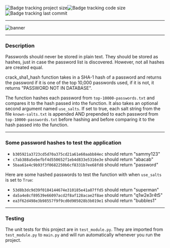 ![Badge tracking project size](https://img.shields.io/github/repo-size/Preffet/Python-SHA1-password-cracker?color=%2377009e)![Badge tracking code size](https://img.shields.io/github/languages/code-size/Preffet/Python-SHA1-password-cracker?color=%2335009e)![Badge tracking last commit](https://img.shields.io/github/last-commit/Preffet/Python-SHA1-password-cracker?color=%2300379e)

-----------------------------------------------------------------------------

![banner](https://user-images.githubusercontent.com/84241003/161397143-e73a7976-972a-46d6-9274-1524a95abaee.png)

-----------------------------------------------------------------------------

### Description

Passwords should never be stored in plain text. They should be stored as hashes, just in case the password list is discovered. However, not all hashes are created equal.

crack_sha1_hash function takes in a SHA-1 hash of a password and returns the password if it is one of the top 10,000 passwords used, if it is not, it returns "PASSWORD NOT IN DATABASE".

The function hashes each password from `top-10000-passwords.txt` and compares it to the hash passed into the function. It also takes an optional second argument named `use_salts`. If set to true, each salt string from the file `known-salts.txt` is appended AND prepended to each password from `top-10000-passwords.txt` before hashing and before comparing it to the hash passed into the function.

-----------------------------------------------------------------------------

### Some password hashes to test the application

* `b305921a3723cd5d70a375cd21a61e60aabb84ec` should return "sammy123"
* `c7ab388a5ebefbf4d550652f1eb4d833e5316e3e` should return "abacab"
* `5baa61e4c9b93f3f0682250b6cf8331b7ee68fd8` should return "password"

Here are some hashed passwords to test the function with when `use_salts` is set to `True`:

* `53d8b3dc9d39f0184144674e310185e41a87ffd5` should return "superman"
* `da5a4e8cf89539e66097acd2f8af128acae2f8ae` should return "q1w2e3r4t5"
* `ea3f62d498e3b98557f9f9cd0d905028b3b019e1` should return "bubbles1"

-----------------------------------------------------------------------------

### Testing

The unit tests for this project are in `test_module.py`. They are imported from `test_module.py` to `main.py` and will run automatically whenever you run the project.
